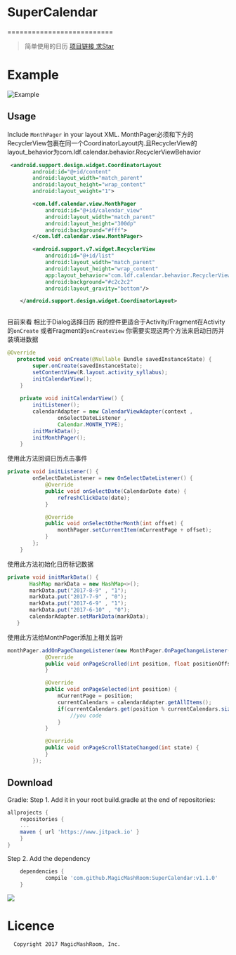 # SuperCalendar
==========================
> 简单使用的日历  [项目链接 求Star](https://github.com/MagicMashRoom/SuperCalendar)
> 
>

# Example 
![Example](http://upload-images.jianshu.io/upload_images/3874191-a39a2e71699836dd.gif?imageMogr2/auto-orient/strip)

Usage
-----

Include `MonthPager` in your layout XML.
MonthPager必须和下方的RecyclerView包裹在同一个CoordinatorLayout内.且RecyclerView的layout_behavior为com.ldf.calendar.behavior.RecyclerViewBehavior

```xml
 <android.support.design.widget.CoordinatorLayout
        android:id="@+id/content"
        android:layout_width="match_parent"
        android:layout_height="wrap_content"
        android:layout_weight="1">

        <com.ldf.calendar.view.MonthPager
            android:id="@+id/calendar_view"
            android:layout_width="match_parent"
            android:layout_height="300dp"
            android:background="#fff">
        </com.ldf.calendar.view.MonthPager>

        <android.support.v7.widget.RecyclerView
            android:id="@+id/list"
            android:layout_width="match_parent"
            android:layout_height="wrap_content"
            app:layout_behavior="com.ldf.calendar.behavior.RecyclerViewBehavior"
            android:background="#c2c2c2"
            android:layout_gravity="bottom"/>

    </android.support.design.widget.CoordinatorLayout>
    
```
目前来看 相比于Dialog选择日历 我的控件更适合于Activity/Fragment在Activity的`onCreate`   或者Fragment的`onCreateView`  你需要实现这两个方法来启动日历并装填进数据

```java
@Override
   protected void onCreate(@Nullable Bundle savedInstanceState) {
        super.onCreate(savedInstanceState);
        setContentView(R.layout.activity_syllabus);
        initCalendarView();
    }
    
    private void initCalendarView() {
        initListener();
        calendarAdapter = new CalendarViewAdapter(context ,
                onSelectDateListener ,
                Calendar.MONTH_TYPE);
        initMarkData();
        initMonthPager();
    } 
```

使用此方法回调日历点击事件
```java
private void initListener() {
        onSelectDateListener = new OnSelectDateListener() {
            @Override
            public void onSelectDate(CalendarDate date) {
                refreshClickDate(date);
            }

            @Override
            public void onSelectOtherMonth(int offset) {
                monthPager.setCurrentItem(mCurrentPage + offset);
            }
        };
    }
```
 
 使用此方法初始化日历标记数据
```java
private void initMarkData() {
       HashMap markData = new HashMap<>();
       markData.put("2017-8-9" , "1");
       markData.put("2017-7-9" , "0");
       markData.put("2017-6-9" , "1");
       markData.put("2017-6-10" , "0");
       calendarAdapter.setMarkData(markData);
   }
```
 使用此方法给MonthPager添加上相关监听
```java
monthPager.addOnPageChangeListener(new MonthPager.OnPageChangeListener() {
            @Override
            public void onPageScrolled(int position, float positionOffset, int positionOffsetPixels) {
            }

            @Override
            public void onPageSelected(int position) {
                mCurrentPage = position;
                currentCalendars = calendarAdapter.getAllItems();
                if(currentCalendars.get(position % currentCalendars.size()) instanceof Calendar){
                    //you code
                }
            }

            @Override
            public void onPageScrollStateChanged(int state) {
            }
        });
```
Download
--------
Gradle:
Step 1. Add it in your root build.gradle at the end of repositories:
```groovy
allprojects {
    repositories {
	...
	maven { url 'https://www.jitpack.io' }
    }
}
```
Step 2. Add the dependency

```groovy
	dependencies {
	        compile 'com.github.MagicMashRoom:SuperCalendar:v1.1.0'
	}

```
[![](https://www.jitpack.io/v/MagicMashRoom/SuperCalendar.svg)](https://www.jitpack.io/#MagicMashRoom/SuperCalendar)

# Licence

      Copyright 2017 MagicMashRoom, Inc.
